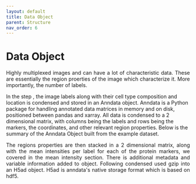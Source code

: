 ```yaml
---
layout: default
title: Data Object
parent: Structure
nav_order: 6
---
```


# Data Object

<p align="justify ">
  Highly multiplexed images and can have a lot of characteristic data. These are essentially the region proerties of the image which characterize it. More
  importantly, the number of labels.
</p>

<p align="justify ">
  
  In the step , the image labels along with their cell type composition and location is condensed and stored in an Anndata object. Anndata is a Python
  package for handling annotated data matrices in memory and on disk, positioned between pandas and xarray. All data is condensed to a 2 dimensional
  matrix, with columns being the labels and rows being the markers, the coordinates, and other relevant region properties. Below is the summary of the
  Anndata Object built from the example dataset. 

</p>

<p align="justify ">
  The regions properties are then stacked in a 2 dimensional matrix, along with the mean intensities per label for each of the protein markers, we covered
  in the mean intensity section. There is additional metadata and variable information added to object. Following condensed used gzip into an H5ad object.
  H5ad is anndata's native storage format which is based on hdf5.
</p>
